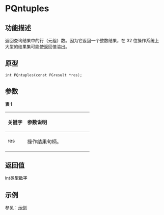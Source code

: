 # PQntuples<a name="ZH-CN_TOPIC_0242380701"></a>

## 功能描述<a name="zh-cn_topic_0059778058_sa9bd6e837fd4458199f7b677e876f4a9"></a>

返回查询结果中的行（元组）数。因为它返回一个整数结果，在 32 位操作系统上大型的结果集可能使返回值溢出。

## 原型<a name="zh-cn_topic_0059778058_s311ac101dcb74b3abb5b3d2ee9781c2c"></a>

```
int PQntuples(const PGresult *res);
```

## 参数<a name="zh-cn_topic_0059778058_s3488a4902c544a86ae94d239d63e21a9"></a>

**表 1** 

<a name="zh-cn_topic_0059778058_t753453111a55495490879cf0a4b36cf6"></a>
<table><thead align="left"><tr id="zh-cn_topic_0059778058_r91a64b4bccf441acbcb74615b079d506"><th class="cellrowborder" valign="top" width="23.27%" id="mcps1.2.3.1.1"><p id="zh-cn_topic_0059778058_a1cfb85f5e73d458d816d5f5b5e9538cd"><a name="zh-cn_topic_0059778058_a1cfb85f5e73d458d816d5f5b5e9538cd"></a><a name="zh-cn_topic_0059778058_a1cfb85f5e73d458d816d5f5b5e9538cd"></a><strong id="zh-cn_topic_0059778058_a471452b4ce36463d9fbbad2b44ea3b2d"><a name="zh-cn_topic_0059778058_a471452b4ce36463d9fbbad2b44ea3b2d"></a><a name="zh-cn_topic_0059778058_a471452b4ce36463d9fbbad2b44ea3b2d"></a>关键字</strong></p>
</th>
<th class="cellrowborder" valign="top" width="76.73%" id="mcps1.2.3.1.2"><p id="zh-cn_topic_0059778058_a644b26f36c9f43c7976f5726d8459b5c"><a name="zh-cn_topic_0059778058_a644b26f36c9f43c7976f5726d8459b5c"></a><a name="zh-cn_topic_0059778058_a644b26f36c9f43c7976f5726d8459b5c"></a><strong id="zh-cn_topic_0059778058_a0eca439d6c7b46918ec38642b1d660c0"><a name="zh-cn_topic_0059778058_a0eca439d6c7b46918ec38642b1d660c0"></a><a name="zh-cn_topic_0059778058_a0eca439d6c7b46918ec38642b1d660c0"></a>参数说明</strong></p>
</th>
</tr>
</thead>
<tbody><tr id="zh-cn_topic_0059778058_r0fe9aba8e62e47b6a77a6512e40e19bc"><td class="cellrowborder" valign="top" width="23.27%" headers="mcps1.2.3.1.1 "><p id="p191934511309"><a name="p191934511309"></a><a name="p191934511309"></a>res</p>
</td>
<td class="cellrowborder" valign="top" width="76.73%" headers="mcps1.2.3.1.2 "><p id="p13897154573014"><a name="p13897154573014"></a><a name="p13897154573014"></a>操作结果句柄。</p>
</td>
</tr>
</tbody>
</table>

## 返回值<a name="zh-cn_topic_0059778058_s8136c512ac4e4481a73d8640d73d26d2"></a>

int类型数字

## 示例<a name="zh-cn_topic_0059778058_sb7bc1f5b242e441583cf7237bb33199b"></a>

参见：[示例](示例-10.md)

